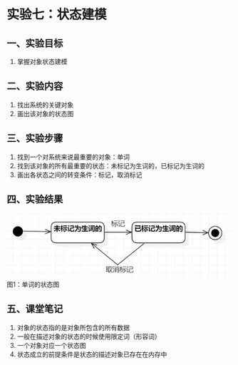 # 实验七：状态建模
## 一、实验目标
1. 掌握对象状态建模  

## 二、实验内容
1. 找出系统的关键对象
2. 画出该对象的状态图

## 三、实验步骤
1. 找到一个对系统来说最重要的对象：单词    
2. 找到该对象的所有最重要的状态：未标记为生词的，已标记为生词的  
3. 画出各状态之间的转变条件：标记，取消标记   

## 四、实验结果
![单词的状态图](./state1.JPG)  
图1：单词的状态图  

## 五、课堂笔记  
1. 对象的状态指的是对象所包含的所有数据  
2. 一般在描述对象的状态的时候使用限定词（形容词）
3. 一个对象对应一个状态图
4. 状态成立的前提条件是状态的描述对象已存在在内存中
